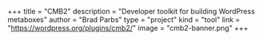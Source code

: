 +++
title = "CMB2"
description = "Developer toolkit for building WordPress metaboxes"
author = "Brad Parbs"
type = "project"
kind = "tool"
link = "https://wordpress.org/plugins/cmb2/"
image = "cmb2-banner.png"
+++
